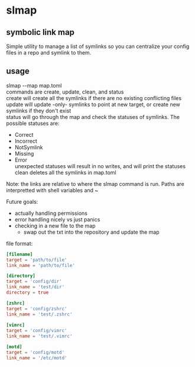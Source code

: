# slmap
## symbolic link map

Simple utility to manage a list of symlinks so you can centralize your config files in a repo and symlink to them.

## usage  
slmap <command> --map map.toml \
commands are create, update, clean, and status \
create will create all the symlinks if there are no existing conflicting files \
update will update -only- symlinks to point at new target, or create new symlinks if they don't exist \
status will go through the map and check the statuses of symlinks. The possible statuses are:
- Correct
- Incorrect
- NotSymlink
- Missing
- Error \
unexpected statuses will result in no writes, and will print the statuses \
clean deletes all the symlinks in map.toml

Note: the links are relative to where the slmap command is run. Paths are interpretted with shell variables and ~

Future goals:
- actually handling permissions
- error handling nicely vs just panics
- checking in a new file to the map
  - swap out the txt into the repository and update the map

file format:  
```toml
[filename]  
target = 'path/to/file'  
link_name = 'path/to/file'

[directory]
target = 'config/dir'
link_name = 'test/dir'
directory = true

[zshrc]  
target = 'config/zshrc'  
link_name = 'test/.zshrc'  
  
[vimrc]  
target = 'config/vimrc'  
link_name = 'test/.vimrc'   

[motd]
target = 'config/motd'
link_name = '/etc/motd'
```
